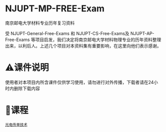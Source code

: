 # NJUPT-MP-FREE-Exam
南京邮电大学材料专业历年复习资料

受 NJUPT-General-Free-Exams 和 NJUPT-CS-Free-Exams及 NJUPT-AP-Free-Exams 等项目启发，我们决定将南京邮电大学材料物理专业的历年资料整理出来，以利后人。上述几个项目对本资料集有重要影响，在这里向他们表示感谢。

# ⚠课件说明

使用者对本项目内所含课件仅供学习使用，请勿进行对外传播，下载者请在24小时内删除下载内容

# 📍课程

[`光电传单技术`](./光电传感技术/)


